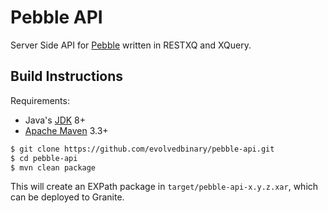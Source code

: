 # Pebble API
Server Side API for [Pebble](https://github.com/evolvedbinary/pebble) written in RESTXQ and XQuery.

## Build Instructions

Requirements:
* Java's [JDK](https://openjdk.java.net/install/) 8+
* [Apache Maven](https://maven.apache.org/) 3.3+

```bash
$ git clone https://github.com/evolvedbinary/pebble-api.git
$ cd pebble-api
$ mvn clean package
```

This will create an EXPath package in `target/pebble-api-x.y.z.xar`, which can be deployed to Granite. 